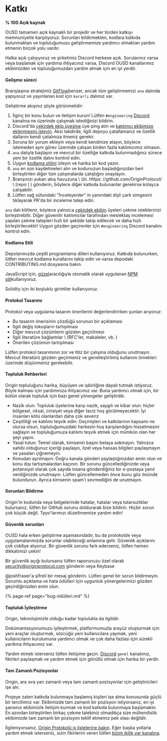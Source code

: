 # Katkı

**% 100 Açık kaynak**

OUSD tamamen açık kaynaklı bir projedir ve her türden katkıyı memnuniyetle karşılıyoruz. Sorunları bildirmekten, kodlara katkıda bulunmaktan ve topluluğumuzu geliştirmemize yardımcı olmaktan yardım etmenin birçok yolu vardır.

Halka açık çalışıyoruz ve şirketimiz Discord herkese açık. Sorularınız varsa veya başlamak için yardıma ihtiyacınız varsa, Discord OUSD kanallarımız ekibimizden ve topluluğumuzdan yardım almak için en iyi yerdir.

#### Gelişme süreci

Branşlaşma stratejimiz [GitFlow](http://nvie.com/posts/a-successful-git-branching-model/)benzer, ancak tüm geliştirmemizi `ana` dalında yapıyoruz ve yayınlanan kod için `kararlı` dalımız var.

Geliştirme akışınız şöyle görünmelidir:

1. İlginç bir konu bulun ve iletişim kurun! Lütfen `#engineering` [Discord](https://discord.gg/jyxpUSe) kanalına ne üzerinde çalışmak istediğinizi bildirin.
2. Discord'da [çekirdek ekip üyesine](https://github.com/orgs/OriginProtocol/teams/core/members) üye ping atın ve [katılımcı ekibimize eklenmesini isteyin](https://github.com/orgs/OriginProtocol/teams/contributors). Aksi takdirde, ilgili depoyu çatallamanız ve özellik dallarını kendi çatalınıza itmeniz gerekir.
3. Soruna bir yorum ekleyin veya kendi kendinize atayın, böylece istemeden aynı görev üzerinde çalışan birden fazla katılımcımız olmasın.
4. `ana` dalıyla başlayın ve mevcut bir özelliğe katkıda bulunmadığınız sürece yeni bir özellik dalını kontrol edin.
5. Uygun [kodlama stilini](https://docs.originprotocol.com/guides/getting_started/contributing.html#contributing-email-coding-style) izleyin ve harika bir kod yazın.
6. `ana` en son kaydetmeleri alın ve kodunuzun başladığınızdan beri birleştirilen diğer tüm çalışmalarda çalıştığını onaylayın.
7. Branşınızı yukarı akış havuzuna \ (ör. Https: //github.com/OriginProtocol/ \ [repo \] \) gönderin, böylece diğer katkıda bulunanlar gerekirse kolayca çalışabilir.
8. Lütfen sağ sütundaki "İnceleyenler" in yanındaki dişli çark simgesini tıklayarak PR'da bir inceleme talep edin.

`ana` dalı kilitlenir, böylece yalnızca [çekirdek ekibin](https://github.com/orgs/OriginProtocol/teams/core) üyeleri çekme isteklerinizi birleştirebilir. Diğer güvenilir katılımcılar tarafından meslektaş incelemesi yapılan çekme talepleri hızlı bir şekilde takip edilecek ve daha hızlı birleştirilecektir! Uygun gözden geçirenler için `#engineering` Discord kanalını kontrol edin.

#### Kodlama Stili

Depolarımızda çeşitli programlama dilleri kullanıyoruz. Katkıda bulunurken, lütfen mevcut kodlama kurallarını takip edin ve varsa depodaki CONTRIBUTING.md dosyasına bakın.

JavaScript için, [güzel](https://prettier.io/)aracılığıyla otomatik olarak uygulanan [NPM stil](https://docs.npmjs.com/misc/coding-style)kullanıyoruz.

Solidity için iki boşluklu girintiler kullanıyoruz.

#### Protokol Tasarımı

Protokol veya uygulama tasarım önerilerini değerlendirirken şunları arıyoruz:

* Bu tasarım önerisinin çözdüğü sorunun bir açıklaması
* İlgili değiş tokuşların tartışılması
* Diğer mevcut çözümlerin gözden geçirilmesi
* İlgili literatüre bağlantılar \ (RFC'ler, makaleler, vb. \)
* Önerilen çözümün tartışılması

Lütfen protokol tasarımının zor ve titiz bir çalışma olduğunu unutmayın. Mevcut literatürü gözden geçirmeniz ve genelleştirilmiş kullanım örnekleri üzerinde düşünmeniz gerekebilir.

#### Topluluk Rehberleri

Origin topluluğunu harika, büyüyen ve işbirliğine dayalı tutmak istiyoruz. Böyle kalması için yardımınıza ihtiyacımız var. Buna yardımcı olmak için, bir bütün olarak topluluk için bazı genel yönergeler geliştirdik:

* Nazik olun: Topluluk üyelerine karşı nazik, saygılı ve kibar olun: hiçbir bölgesel, ırksal, cinsiyet veya diğer taciz hoş görülmeyecektir. İyi insanları kötü olanlardan daha çok severiz
* Çeşitliliği ve katılımı teşvik edin: Geçmişleri ve katkılarının kapsamı ne olursa olsun, topluluğumuzdaki herkesin hoş karşılandığını hissetmesini sağlayın ve topluluğumuza katılımı teşvik etmek için mümkün olan her şeyi yapın.
* Yasal tutun: Temel olarak, kimsenin başını belaya sokmayın. Yalnızca sahibi olduğunuz içeriği paylaşın, özel veya hassas bilgileri paylaşmayın ve yasaları çiğnemeyin.
* Konudan ayrılmayın: Doğru kanala gönderi paylaştığınızdan emin olun ve konu dışı tartışmalardan kaçının. Bir sorunu güncellediğinizde veya potansiyel olarak çok sayıda insana gönderdiğiniz bir e-postaya yanıt verdiğinizde unutmayın. Lütfen güncellemeden önce bunu göz önünde bulundurun. Ayrıca kimsenin spam'i sevmediğini de unutmayın.

#### Sorunları Bildirme

Origin'in kodunda veya belgelerinde hatalar, hatalar veya tutarsızlıklar bulursanız, lütfen bir GitHub sorunu doldurarak bize bildirin. Hiçbir sorun çok küçük değil. Tpyo'larımızı düzeltmemize yardım edin!

#### Güvenlik sorunları

OUSD hala erken geliştirme aşamasındadır, bu da protokolde veya uygulamalarımızda sorunlar olabileceği anlamına gelir. Güvenlik açıklarını çok ciddiye alıyoruz. Bir güvenlik sorunu fark ederseniz, lütfen hemen dikkatimizi çekin!

Bir güvenlik açığı bulursanız lütfen raporunuzu özel olarak [security@originprotocol.com](mailto:security@originprotocol.com) gönderin veya Keybase</a>

@joshfraser'a şifreli bir mesaj gönderin. Lütfen genel bir sorun bildirmeyin. Sorumlu açıklama ve hata ödülleri için uygunluk yönergelerimizi gözden geçirdiğinizden emin olun.</p> 

{% page-ref page="bug-ödülleri.md" %}



#### **Topluluk İyileştirme**

Origin, teknolojimizle olduğu kadar toplulukla da ilgilidir.

Dokümantasyonumuzu iyileştirmek, platformumuzla arayüz oluşturmak için yeni araçlar oluşturmak, sözcüğü yeni kullanıcılara yaymak, yeni kullanıcıların kurulumuna yardımcı olmak ve çok daha fazlası için sürekli yardıma ihtiyacımız var.

Yardım etmek isterseniz lütfen iletişime geçin. [Discord](https://www.originprotocol.com/discord) `genel` kanalımız, fikirleri paylaşmak ve yardım etmek için gönüllü olmak için harika bir yerdir.



#### Tam Zamanlı Pozisyonlar

Origin, ara sıra yarı zamanlı veya tam zamanlı pozisyonlar için geliştiricileri işe alır.

Projeye zaten katkıda bulunmaya başlamış kişileri işe alma konusunda güçlü bir tercihimiz var. Ekibimizde tam zamanlı bir pozisyon istiyorsanız, en iyi şansınız ekibimizle iletişim kurmak ve kod katkıda bulunmaya başlamaktır. En azından birleştirilen birkaç çekme talebiniz olmadıkça size mühendislik ekibimizde tam zamanlı bir pozisyon teklif etmemiz pek olası değildir.

İlgileniyorsanız, [Origin Protokolü iş listelerine bakın](https://angel.co/originprotocol/jobs). Eğer başka yollarla yardım etmek isterseniz, sizin fikirlerini veren lütfen [bizim ikilik var kanalına](https://www.originprotocol.com/discord).



